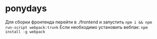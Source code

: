 # ponydays
Для сборки фронтенда перейти в ./frontend и запустить `npm i && npm run-script webpack:trunk`
Если необходимо установить вебпак: `npm install -g webpack`
